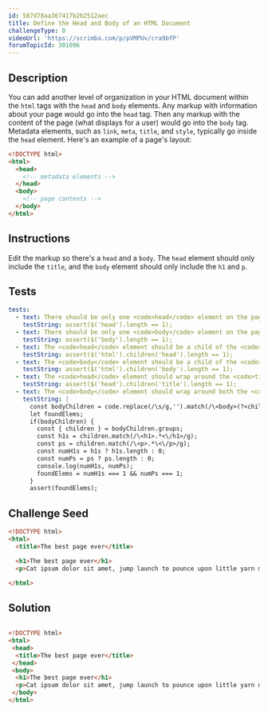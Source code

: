 ```yaml
---
id: 587d78aa367417b2b2512aec
title: Define the Head and Body of an HTML Document
challengeType: 0
videoUrl: 'https://scrimba.com/p/pVMPUv/cra9bfP'
forumTopicId: 301096
---
```


## Description
<section id='description'>
You can add another level of organization in your HTML document within the <code>html</code> tags with the <code>head</code> and <code>body</code> elements. Any markup with information about your page would go into the <code>head</code> tag. Then any markup with the content of the page (what displays for a user) would go into the <code>body</code> tag.
Metadata elements, such as <code>link</code>, <code>meta</code>, <code>title</code>, and <code>style</code>, typically go inside the <code>head</code> element.
Here's an example of a page's layout:

```html
<!DOCTYPE html>
<html>
  <head>
    <!-- metadata elements -->
  </head>
  <body>
    <!-- page contents -->
  </body>
</html>
```

</section>

## Instructions
<section id='instructions'>
Edit the markup so there's a <code>head</code> and a <code>body</code>. The <code>head</code> element should only include the <code>title</code>, and the <code>body</code> element should only include the <code>h1</code> and <code>p</code>.
</section>

## Tests
<section id='tests'>

```yml
tests:
  - text: There should be only one <code>head</code> element on the page.
    testString: assert($('head').length == 1);
  - text: There should be only one <code>body</code> element on the page.
    testString: assert($('body').length == 1);
  - text: The <code>head</code> element should be a child of the <code>html</code> element.
    testString: assert($('html').children('head').length == 1);
  - text: The <code>body</code> element should be a child of the <code>html</code> element.
    testString: assert($('html').children('body').length == 1);
  - text: The <code>head</code> element should wrap around the <code>title</code> element.
    testString: assert($('head').children('title').length == 1);
  - text: The <code>body</code> element should wrap around both the <code>h1</code> and <code>p</code> elements.
    testString: |
      const bodyChildren = code.replace(/\s/g,'').match(/\<body>(?<children>.*)\<\/body>/);
      let foundElems;
      if(bodyChildren) {
        const { children } = bodyChildren.groups;
        const h1s = children.match(/\<h1>.*<\/h1>/g);
        const ps = children.match(/\<p>.*\<\/p>/g);
        const numH1s = h1s ? h1s.length : 0;
        const numPs = ps ? ps.length : 0;
        console.log(numH1s, numPs);
        foundElems = numH1s === 1 && numPs === 1;
      }
      assert(foundElems);
```

</section>

## Challenge Seed
<section id='challengeSeed'>

<div id='html-seed'>

```html
<!DOCTYPE html>
<html>
  <title>The best page ever</title>

  <h1>The best page ever</h1>
  <p>Cat ipsum dolor sit amet, jump launch to pounce upon little yarn mouse, bare fangs at toy run hide in litter box until treats are fed. Go into a room to decide you didn't want to be in there anyway. I like big cats and i can not lie kitty ipsum dolor sit amet, shed everywhere shed everywhere stretching attack your ankles chase the red dot, hairball run catnip eat the grass sniff. Meow i could pee on this if i had the energy for slap owner's face at 5am until human fills food dish yet scamper. Knock dish off table head butt cant eat out of my own dish scratch the furniture. Make meme, make cute face. Sleep in the bathroom sink chase laser but pee in the shoe. Paw at your fat belly licks your face and eat grass, throw it back up kitty ipsum dolor sit amet, shed everywhere shed everywhere stretching attack your ankles chase the red dot, hairball run catnip eat the grass sniff.</p>

</html>
```

</div>



</section>

## Solution
<section id='solution'>

```html

<!DOCTYPE html>
<html>
 <head>
  <title>The best page ever</title>
 </head>
 <body>
  <h1>The best page ever</h1>
  <p>Cat ipsum dolor sit amet, jump launch to pounce upon little yarn mouse, bare fangs at toy run hide in litter box until treats are fed. Go into a room to decide you didn't want to be in there anyway. I like big cats and i can not lie kitty ipsum dolor sit amet, shed everywhere shed everywhere stretching attack your ankles chase the red dot, hairball run catnip eat the grass sniff. Meow i could pee on this if i had the energy for slap owner's face at 5am until human fills food dish yet scamper. Knock dish off table head butt cant eat out of my own dish scratch the furniture. Make meme, make cute face. Sleep in the bathroom sink chase laser but pee in the shoe. Paw at your fat belly licks your face and eat grass, throw it back up kitty ipsum dolor sit amet, shed everywhere shed everywhere stretching attack your ankles chase the red dot, hairball run catnip eat the grass sniff.</p>
 </body>
</html>
```

</section>
